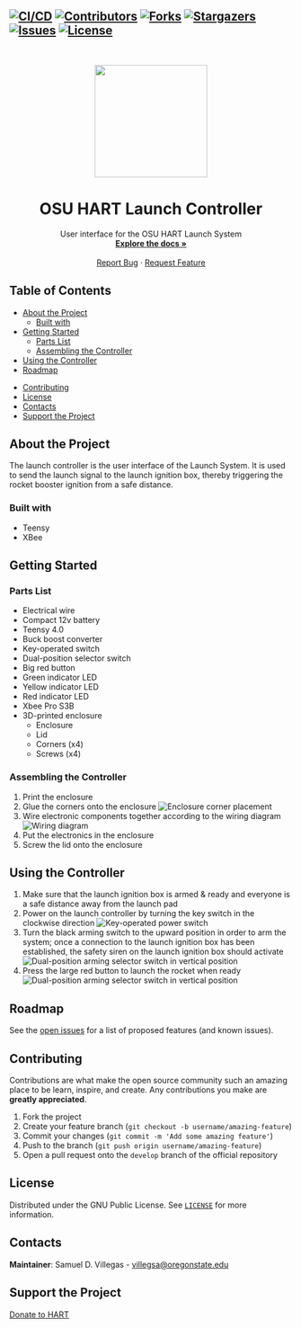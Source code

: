 <!-- GitHub Badges/Shields -->
<!-- See https://shields.io/ for more options. -->
[![CI/CD][cicd-shield]][cicd-url]
[![Contributors][contributors-shield]][contributors-url]
[![Forks][forks-shield]][forks-url]
[![Stargazers][stars-shield]][stars-url]
[![Issues][issues-shield]][issues-url]
[![License][license-shield]][license-url]
-----
<br />
<p align="center">
  <!-- PROJECT LOGO -->
  <a href="https://osuaiaa.com/hart">
	<img src="https://images.squarespace-cdn.com/content/v1/5a19a459e5dd5b3614fc8595/1518733757123-JZ5199GBQVQOEJBC9VKR/ke17ZwdGBToddI8pDm48kOx9thYkxoPEJMHoJ7vUPbh7gQa3H78H3Y0txjaiv_0fDoOvxcdMmMKkDsyUqMSsMWxHk725yiiHCCLfrh8O1z5QHyNOqBUUEtDDsRWrJLTmS0k9nmfOWkBD2X4dgpGrpWVYQT8AbCbINUUJycgJH0K3YOIy-qewO29_jEB_UvA_/HARTlogo.jpg" width="200px" height="auto"/>
  </a>

  <!-- PROJECT TITLE -->
  <h1 align="center">OSU HART Launch Controller</h1>

  <p align="center">
    <!-- SHORT PROJECT DESCRIPTION -->
    User interface for the OSU HART Launch System
    <br />
    <!-- LINK TO DOCUMENTATION -->
    <a href="https://hart-avionics.github.io/osu-hart-user-interface/"><strong>Explore the docs »</strong></a>
    <br />
    <br />
    <!-- LINK TO DEMO
    <a href="INSERT LINK TO DEMO HERE">View Demo</a>
    · -->
    <!-- LINK TO ISSUES -->
    <a href="https://github.com/HART-Avionics/osu-hart-user-interface/issues">Report Bug</a>
    ·
    <!-- LINK TO ISSUES -->
    <a href="https://github.com/HART-Avionics/osu-hart-user-interface/issues">Request Feature</a>
  </p>
</p>

Table of Contents
---------------------
- [About the Project](#about-the-project)
  - [Built with](#about-the-project-built-with)
- [Getting Started](#getting-started)
  - [Parts List](#getting-started-parts-list)
  - [Assembling the Controller](#getting-started-assembling)
- [Using the Controller](#usage)
- [Roadmap](#roadmap)
<!--
- [FAQ](#faq)
-->
- [Contributing](#contributing)
- [License](#license)
- [Contacts](#contacts)
- [Support the Project](#donate)
<!--
- [Acknowledgements](#acknowledgements)
-->

<a name="about-the-project"></a>
About the Project
---------------------
<!-- Description of the project and it's intended purpose or origin story. -->
The launch controller is the user interface of the Launch System. It is used to send the launch signal to the launch ignition box, thereby triggering the rocket booster ignition from a safe distance.

<a name="about-the-project-built-with"></a>
### Built with
<!-- This section should list any major frameworks that you built your project using. Leave any add-ons/plugins for the Acknowledgements section. Here are a few examples.
- [Sphinx](https://www.sphinx-doc.org/en/master/usage/installation.html) documentation generator
- [TexLive](https://www.tug.org/texlive/)
-->
- Teensy
- XBee

<a name="getting-started"></a>
Getting Started
---------------------
<!-- This is an example of how you may give instructions on setting up your project locally. To get a local copy up and running follow these simple example steps. -->

<a name="getting-started-parts-list"></a>
### Parts List
- Electrical wire
- Compact 12v battery
- Teensy 4.0
- Buck boost converter
- Key-operated switch
- Dual-position selector switch
- Big red button
- Green indicator LED
- Yellow indicator LED
- Red indicator LED
- Xbee Pro S3B
- 3D-printed enclosure
  - Enclosure
  - Lid
  - Corners (x4)
  - Screws (x4)

<a name="getting-started-assembling"></a>
### Assembling the Controller
1. Print the enclosure
2. Glue the corners onto the enclosure
    ![Enclosure corner placement][corner-placement]
2. Wire electronic components together according to the wiring diagram
    ![Wiring diagram][wiring-diagram]
3. Put the electronics in the enclosure
4. Screw the lid onto the enclosure

<a name="usage"></a>
Using the Controller
---------------------
1. Make sure that the launch ignition box is armed & ready and everyone is a safe distance away from the launch pad
2. Power on the launch controller by turning the key switch in the clockwise direction
    ![Key-operated power switch][powering-on]
3. Turn the black arming switch to the upward position in order to arm the system; once a connection to the launch ignition box has been established, the safety siren on the launch ignition box should activate
    ![Dual-position arming selector switch in vertical position][arming]
4. Press the large red button to launch the rocket when ready
    ![Dual-position arming selector switch in vertical position][launching]

<a name="roadmap"></a>
Roadmap
----------
See the [open issues][issues-url] for a list of proposed features (and known issues).

<!--
<a name="faq"></a>
FAQ
----
-->

<a name="contributing"></a>
Contributing
---------------
Contributions are what make the open source community such an amazing place to be learn, inspire, and create. Any contributions you make are **greatly appreciated**.

1. Fork the project
2. Create your feature branch (`git checkout -b username/amazing-feature`)
3. Commit your changes (`git commit -m 'Add some amazing feature'`)
4. Push to the branch (`git push origin username/amazing-feature`)
5. Open a pull request onto the `develop` branch of the official repository

<a name="license"></a>
License
-----------
Distributed under the GNU Public License. See [`LICENSE`][license] for more information.

<a name="contacts"></a>
Contacts
-----------
<!-- Your Name - @your_twitter - example@example.com -->
**Maintainer**: Samuel D. Villegas - villegsa@oregonstate.edu

<a name="donate"></a>
Support the Project
--------------------
[Donate to HART][donate-url]
<!--
<a name="acknowledgements"></a>
Acknowledgements
-----------------
- [GitHub Emoji Cheat Sheet](https://www.webpagefx.com/tools/emoji-cheat-sheet)
- [Img Shields](https://shields.io)
- [Choose an Open Source License](https://choosealicense.com)
- [GitHub Pages](https://pages.github.com)
- [Animate.css](https://daneden.github.io/animate.css)
- [Loaders.css](https://connoratherton.com/loaders)
- [Slick Carousel](https://kenwheeler.github.io/slick)
- [Smooth Scroll](https://github.com/cferdinandi/smooth-scroll)
- [Sticky Kit](http://leafo.net/sticky-kit)
- [JVectorMap](http://jvectormap.com)
- [Font Awesome](https://fontawesome.com)
-->
<!-- MARKDOWN LINKS & IMAGES -->
<!-- https://www.markdownguide.org/basic-syntax/#reference-style-links -->
[cicd-shield]: https://github.com/HART-Avionics/osu-hart-user-interface/workflows/CI/CD/badge.svg?branch=develop
[cicd-url]: https://github.com/HART-Avionics/docs/actions "CI/CD"
[contributors-shield]: https://img.shields.io/github/contributors/HART-Avionics/osu-hart-user-interface
[contributors-url]: https://github.com/HART-Avionics/osu-hart-user-interface/graphs/contributors
[forks-shield]: https://img.shields.io/github/forks/HART-Avionics/osu-hart-user-interface
[forks-url]: https://github.com/HART-Avionics/osu-hart-user-interface/network/members
[stars-shield]: https://img.shields.io/github/stars/HART-Avionics/osu-hart-user-interface
[stars-url]: https://github.com/HART-Avionics/osu-hart-user-interface/stargazers
[issues-shield]: https://img.shields.io/github/issues/HART-Avionics/osu-hart-user-interface
[issues-url]: https://github.com/HART-Avionics/osu-hart-user-interface/issues
[license-shield]: https://img.shields.io/github/license/HART-Avionics/osu-hart-user-interface
[license-url]: https://github.com/HART-Avionics/osu-hart-user-interface/blob/main/LICENSE
[corner-placement]: ./docs/images/corner_placement.png "Enclosure corner placement"
[wiring-diagram]: ./docs/images/wiring_diagram.png "Wiring diagram"
[powering-on]: ./docs/images/power_on.png
[arming]: ./docs/images/arming.png
[launching]: ./docs/images/launching.png
[license]: ./LICENSE "GNU Public License"
[donate-url]: https://osuaiaa.com/donate
